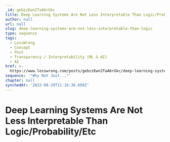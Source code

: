```yaml
---
_id: gebzzEwn2TaA6rGkc
title: Deep Learning Systems Are Not Less Interpretable Than Logic/Probability/Etc
author: null
url: null
slug: deep-learning-systems-are-not-less-interpretable-than-logic
type: sequence
tags:
  - LessWrong
  - Concept
  - Post
  - Transparency / Interpretability (ML & AI)
  - AI
href: >-
  https://www.lesswrong.com/posts/gebzzEwn2TaA6rGkc/deep-learning-systems-are-not-less-interpretable-than-logic
sequence: '"Why Not Just..."'
chapter: null
synchedAt: '2022-08-29T11:16:36.608Z'
---
```

# Deep Learning Systems Are Not Less Interpretable Than Logic/Probability/Etc

